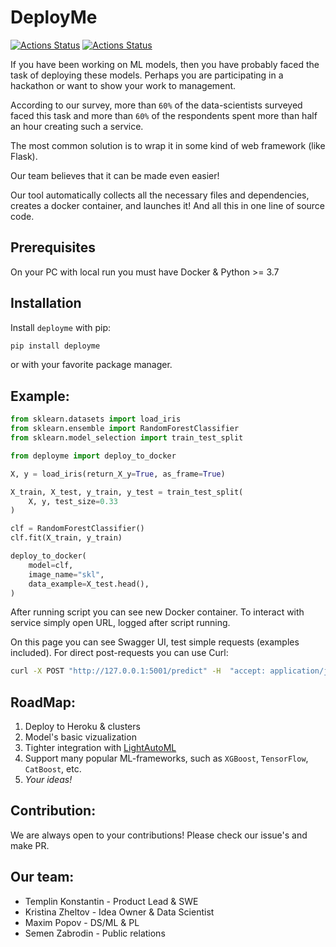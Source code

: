 # DeployMe 

[![Actions Status](https://github.com/qnbhd/deployme/actions/workflows/checks.yml/badge.svg)](https://github.com/qnbhd/deployme/actions)
[![Actions Status](https://github.com/qnbhd/deployme/actions/workflows/deployme.yml/badge.svg)](https://github.com/qnbhd/deployme/actions)

If you have been working on ML models, then you have probably faced the task of deploying these models.
Perhaps you are participating in a hackathon or want to show your work to management.

According to our survey, more than `60%` of the data-scientists surveyed faced this task and more than `60%` of the respondents spent more than half an hour creating such a service.

The most common solution is to wrap it in some kind of web framework (like Flask).

Our team believes that it can be made even easier!

Our tool automatically collects all the necessary files and dependencies, creates a docker container, and launches it! And all this in one line of source code.

## Prerequisites

On your PC with local run you must have Docker & Python >= 3.7

## Installation

Install `deployme` with pip:

```bash
pip install deployme
```

or with your favorite package manager.

## Example:

```python
from sklearn.datasets import load_iris
from sklearn.ensemble import RandomForestClassifier
from sklearn.model_selection import train_test_split

from deployme import deploy_to_docker

X, y = load_iris(return_X_y=True, as_frame=True)

X_train, X_test, y_train, y_test = train_test_split(
    X, y, test_size=0.33
)

clf = RandomForestClassifier()
clf.fit(X_train, y_train)

deploy_to_docker(
    model=clf,
    image_name="skl",
    data_example=X_test.head(),
)
```

After running script you can see new Docker container.
To interact with service simply open URL, logged after script running.

On this page you can see Swagger UI, test simple requests (examples included).
For direct post-requests you can use Curl:

```bash
curl -X POST "http://127.0.0.1:5001/predict" -H  "accept: application/json" -H  "Content-Type: application/json" -d "{\"data\":[{\"sepal length (cm)\":5.8,\"sepal width (cm)\":2.7,\"petal length (cm)\":3.9,\"petal width (cm)\":1.2}]}"
```

## RoadMap:

1. Deploy to Heroku & clusters
2. Model's basic vizualization
3. Tighter integration with [LightAutoML](https://github.com/sb-ai-lab/LightAutoML)
4. Support many popular ML-frameworks, such as `XGBoost`, `TensorFlow`, `CatBoost`, etc.
5. *Your ideas!*

## Contribution:


We are always open to your contributions!
Please check our issue's and make PR.

## Our team:

* Templin Konstantin - Product Lead & SWE
* Kristina Zheltov - Idea Owner & Data Scientist
* Maxim Popov - DS/ML & PL
* Semen Zabrodin - Public relations

